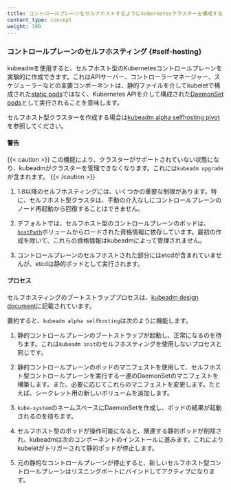 ```yaml
---
title: コントロールプレーンをセルフホストするようにkubernetesクラスターを構成する
content_type: concept
weight: 100
---
```


<!-- overview -->

### コントロールプレーンのセルフホスティング {#self-hosting}

kubeadmを使用すると、セルフホスト型のKubernetesコントロールプレーンを実験的に作成できます。これはAPIサーバー、コントローラーマネージャー、スケジューラーなどの主要コンポーネントは、静的ファイルを介してkubeletで構成された[static pods](/docs/tasks/configure-pod-container/static-pod/)ではなく、Kubernetes APIを介して構成された[DaemonSet pods](/ja/docs/concepts/workloads/controllers/daemonset/)として実行されることを意味します。

セルフホスト型クラスターを作成する場合は[kubeadm alpha selfhosting pivot](/docs/reference/setup-tools/kubeadm/kubeadm-alpha/#cmd-selfhosting)を参照してください。



<!-- body -->

#### 警告

{{< caution >}}
この機能により、クラスターがサポートされていない状態になり、kubeadmがクラスターを管理できなくなります。これには`kubeadm upgrade`が含まれます。
{{< /caution >}}

1. 1.8以降のセルフホスティングには、いくつかの重要な制限があります。特に、セルフホスト型クラスタは、手動の介入なしにコントロールプレーンのノード再起動から回復することはできません。

1. デフォルトでは、セルフホスト型のコントロールプレーンのポッドは、[`hostPath`](/docs/concepts/storage/volumes/#hostpath)ボリュームからロードされた資格情報に依存しています。最初の作成を除いて、これらの資格情報はkubeadmによって管理されません。

1. コントロールプレーンのセルフホストされた部分にはetcdが含まれていませんが、etcdは静的ポッドとして実行されます。

#### プロセス

セルフホスティングのブートストラッププロセスは、[kubeadm design
document](https://github.com/kubernetes/kubeadm/blob/master/docs/design/design_v1.9.md#optional-self-hosting)に記載されています。

要約すると、`kubeadm alpha selfhosting`は次のように機能します。

  1. 静的コントロールプレーンのブートストラップが起動し、正常になるのを待ちます。これは`kubeadm init`のセルフホスティングを使用しないプロセスと同じです。

  1. 静的コントロールプレーンのポッドのマニフェストを使用して、セルフホスト型コントロールプレーンを実行する一連のDaemonSetのマニフェストを構築します。また、必要に応じてこれらのマニフェストを変更します。たとえば、シークレット用の新しいボリュームを追加します。

  1. `kube-system`のネームスペースにDaemonSetを作成し、ポッドの結果が起動されるのを待ちます。

  1. セルフホスト型のポッドが操作可能になると、関連する静的ポッドが削除され、kubeadmは次のコンポーネントのインストールに進みます。これによりkubeletがトリガーされて静的ポッドが停止します。

  1. 元の静的なコントロールプレーンが停止すると、新しいセルフホスト型コントロールプレーンはリスニングポートにバインドしてアクティブになります。


